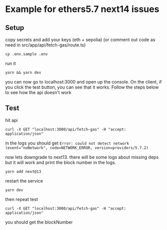 # Example for ethers5.7 next14 issues


## Setup
copy secrets and add your keys (eth + sepolia) (or comment out code as need in src/app/api/fetch-gas/route.ts)
```
cp .env.sample .env
```

run it
```
yarn && yarn dev
```
you can now go to localhost:3000 and open up the console. On the client, if you click the test button, you can see that it works. Follow the steps below to see how the api doesn't work

## Test

hit api
```
curl -X GET "localhost:3000/api/fetch-gas" -H "accept: application/json"
```
in the logs you should get `Error: could not detect network (event="noNetwork", code=NETWORK_ERROR, version=providers/5.7.2)`

now lets downgrade to next13. there will be some logs about missing deps but it will work and print the block number in the logs.

```
yarn add next@13
```

restart the service
```
yarn dev
```

then repeat test
```
curl -X GET "localhost:3000/api/fetch-gas" -H "accept: application/json"
```

you should get the blockNumber